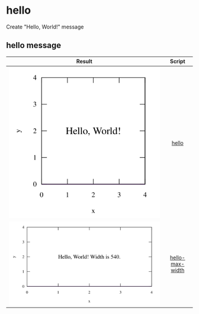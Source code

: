 # hello
Create "Hello, World!" message


## hello message
Result | Script
:-: | :-:
![](hello.svg) | [hello](hello.gnu)
![](hello-max-width.svg) | [hello-max-width](hello-max-width.gnu)